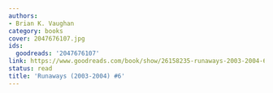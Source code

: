 ```yaml
---
authors:
- Brian K. Vaughan
category: books
cover: 2047676107.jpg
ids:
  goodreads: '2047676107'
link: https://www.goodreads.com/book/show/26158235-runaways-2003-2004-6
status: read
title: 'Runaways (2003-2004) #6'
---
```


